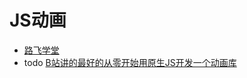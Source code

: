 # JS动画
* [路飞学堂](https://www.luffycity.com/free-course)
* todo [B站讲的最好的从零开始用原生JS开发一个动画库](https://www.bilibili.com/video/BV17i4y1w7rx?spm_id_from=333.337.search-card.all.click)


